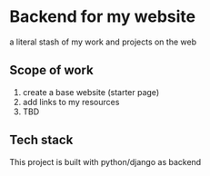 # Backend for my website
a literal stash of my work and projects on the web

## Scope of work
1. create a base website (starter page)
2. add links to my resources
3. TBD

## Tech stack
This project is built with python/django as backend
